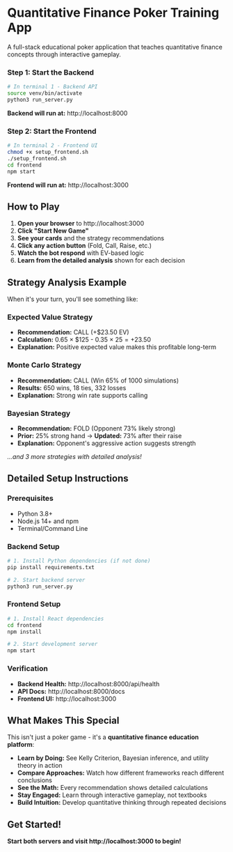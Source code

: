 # Quantitative Finance Poker Training App

A full-stack educational poker application that teaches quantitative finance concepts through interactive gameplay.

### **Step 1: Start the Backend**
```bash
# In terminal 1 - Backend API
source venv/bin/activate
python3 run_server.py
```
**Backend will run at:** http://localhost:8000

### **Step 2: Start the Frontend** 
```bash
# In terminal 2 - Frontend UI
chmod +x setup_frontend.sh
./setup_frontend.sh
cd frontend
npm start
```
**Frontend will run at:** http://localhost:3000

## **How to Play**

1. **Open your browser** to http://localhost:3000
2. **Click "Start New Game"** 
3. **See your cards** and the strategy recommendations
4. **Click any action button** (Fold, Call, Raise, etc.)
5. **Watch the bot respond** with EV-based logic
6. **Learn from the detailed analysis** shown for each decision

## **Strategy Analysis Example**

When it's your turn, you'll see something like:

### **Expected Value Strategy**
- **Recommendation:** CALL (+$23.50 EV)
- **Calculation:** 0.65 × $125 - 0.35 × $25 = +$23.50
- **Explanation:** Positive expected value makes this profitable long-term

### **Monte Carlo Strategy** 
- **Recommendation:** CALL (Win 65% of 1000 simulations)
- **Results:** 650 wins, 18 ties, 332 losses
- **Explanation:** Strong win rate supports calling

### **Bayesian Strategy**
- **Recommendation:** FOLD (Opponent 73% likely strong)
- **Prior:** 25% strong hand → **Updated:** 73% after their raise
- **Explanation:** Opponent's aggressive action suggests strength

*...and 3 more strategies with detailed analysis!*

## **Detailed Setup Instructions**

### **Prerequisites**
- Python 3.8+ 
- Node.js 14+ and npm
- Terminal/Command Line

### **Backend Setup**
```bash
# 1. Install Python dependencies (if not done)
pip install requirements.txt

# 2. Start backend server
python3 run_server.py
```

### **Frontend Setup**
```bash
# 1. Install React dependencies
cd frontend
npm install

# 2. Start development server
npm start
```

### **Verification**
- **Backend Health:** http://localhost:8000/api/health
- **API Docs:** http://localhost:8000/docs
- **Frontend UI:** http://localhost:3000

## **What Makes This Special**

This isn't just a poker game - it's a **quantitative finance education platform**:

- **Learn by Doing:** See Kelly Criterion, Bayesian inference, and utility theory in action
- **Compare Approaches:** Watch how different frameworks reach different conclusions
- **See the Math:** Every recommendation shows detailed calculations
- **Stay Engaged:** Learn through interactive gameplay, not textbooks
- **Build Intuition:** Develop quantitative thinking through repeated decisions

## **Get Started!**

**Start both servers and visit http://localhost:3000 to begin!** 
